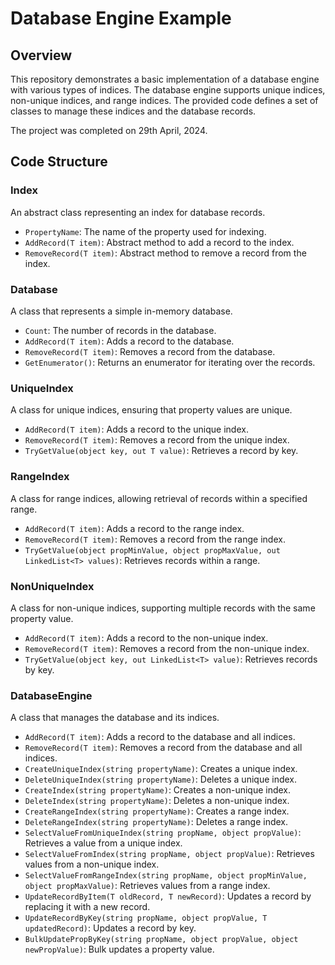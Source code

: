 # Database Engine Example

## Overview

This repository demonstrates a basic implementation of a database engine with various types of indices. The database engine supports unique indices, non-unique indices, and range indices. The provided code defines a set of classes to manage these indices and the database records.

The project was completed on 29th April, 2024.

## Code Structure

### Index<T>

An abstract class representing an index for database records.

- `PropertyName`: The name of the property used for indexing.
- `AddRecord(T item)`: Abstract method to add a record to the index.
- `RemoveRecord(T item)`: Abstract method to remove a record from the index.

### Database<T>

A class that represents a simple in-memory database.

- `Count`: The number of records in the database.
- `AddRecord(T item)`: Adds a record to the database.
- `RemoveRecord(T item)`: Removes a record from the database.
- `GetEnumerator()`: Returns an enumerator for iterating over the records.

### UniqueIndex<T>

A class for unique indices, ensuring that property values are unique.

- `AddRecord(T item)`: Adds a record to the unique index.
- `RemoveRecord(T item)`: Removes a record from the unique index.
- `TryGetValue(object key, out T value)`: Retrieves a record by key.

### RangeIndex<T>

A class for range indices, allowing retrieval of records within a specified range.

- `AddRecord(T item)`: Adds a record to the range index.
- `RemoveRecord(T item)`: Removes a record from the range index.
- `TryGetValue(object propMinValue, object propMaxValue, out LinkedList<T> values)`: Retrieves records within a range.

### NonUniqueIndex<T>

A class for non-unique indices, supporting multiple records with the same property value.

- `AddRecord(T item)`: Adds a record to the non-unique index.
- `RemoveRecord(T item)`: Removes a record from the non-unique index.
- `TryGetValue(object key, out LinkedList<T> value)`: Retrieves records by key.

### DatabaseEngine<T>

A class that manages the database and its indices.

- `AddRecord(T item)`: Adds a record to the database and all indices.
- `RemoveRecord(T item)`: Removes a record from the database and all indices.
- `CreateUniqueIndex(string propertyName)`: Creates a unique index.
- `DeleteUniqueIndex(string propertyName)`: Deletes a unique index.
- `CreateIndex(string propertyName)`: Creates a non-unique index.
- `DeleteIndex(string propertyName)`: Deletes a non-unique index.
- `CreateRangeIndex(string propertyName)`: Creates a range index.
- `DeleteRangeIndex(string propertyName)`: Deletes a range index.
- `SelectValueFromUniqueIndex(string propName, object propValue)`: Retrieves a value from a unique index.
- `SelectValueFromIndex(string propName, object propValue)`: Retrieves values from a non-unique index.
- `SelectValueFromRangeIndex(string propName, object propMinValue, object propMaxValue)`: Retrieves values from a range index.
- `UpdateRecordByItem(T oldRecord, T newRecord)`: Updates a record by replacing it with a new record.
- `UpdateRecordByKey(string propName, object propValue, T updatedRecord)`: Updates a record by key.
- `BulkUpdatePropByKey(string propName, object propValue, object newPropValue)`: Bulk updates a property value.
